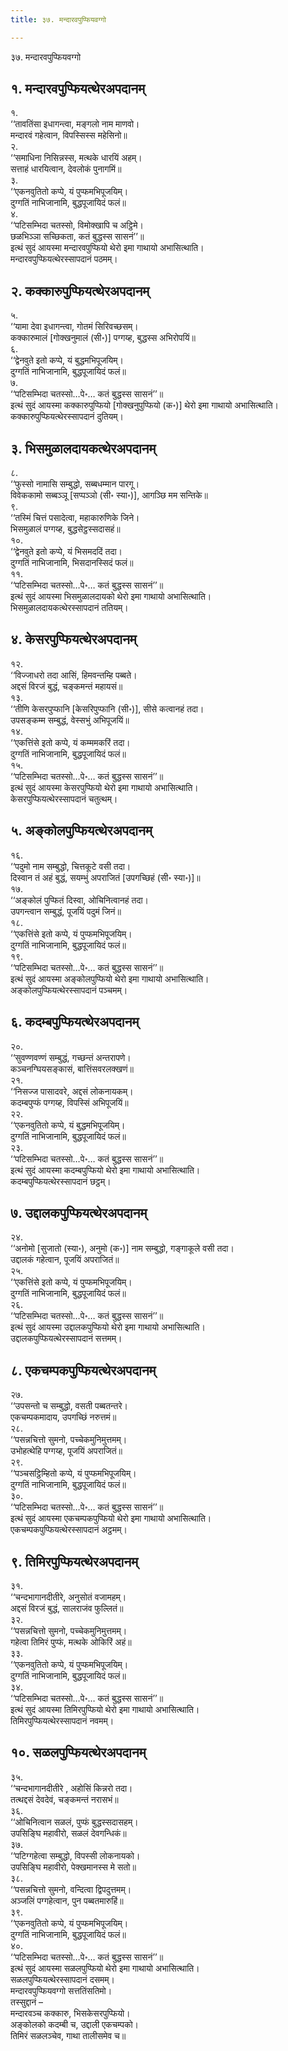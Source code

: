 ```yaml
---
title: ३७. मन्दारवपुप्फियवग्गो

---
```

३७. मन्दारवपुप्फियवग्गो  


## १. मन्दारवपुप्फियत्थेरअपदानम्

१.  
‘‘तावतिंसा इधागन्त्वा, मङ्गलो नाम माणवो।  
मन्दारवं गहेत्वान, विपस्सिस्स महेसिनो॥  
२.  
‘‘समाधिना निसिन्नस्स, मत्थके धारयिं अहम्।  
सत्ताहं धारयित्वान, देवलोकं पुनागमिं॥  
३.  
‘‘एकनवुतितो कप्पे, यं पुप्फमभिपूजयिम्।  
दुग्गतिं नाभिजानामि, बुद्धपूजायिदं फलं॥  
४.  
‘‘पटिसम्भिदा चतस्सो, विमोक्खापि च अट्ठिमे।  
छळभिञ्ञा सच्छिकता, कतं बुद्धस्स सासनं’’॥  
इत्थं सुदं आयस्मा मन्दारवपुप्फियो थेरो इमा गाथायो अभासित्थाति।  
मन्दारवपुप्फियत्थेरस्सापदानं पठमम्।  


## २. कक्कारुपुप्फियत्थेरअपदानम्

५.  
‘‘यामा देवा इधागन्त्वा, गोतमं सिरिवच्छसम्।  
कक्कारुमालं [गोक्खनुमालं (सी॰)] पग्गय्ह, बुद्धस्स अभिरोपयिं॥  
६.  
‘‘द्वेनवुते इतो कप्पे, यं बुद्धमभिपूजयिम्।  
दुग्गतिं नाभिजानामि, बुद्धपूजायिदं फलं॥  
७.  
‘‘पटिसम्भिदा चतस्सो…पे॰… कतं बुद्धस्स सासनं’’॥  
इत्थं सुदं आयस्मा कक्कारुपुप्फियो [गोक्खनुपुप्फियो (क॰)] थेरो इमा गाथायो अभासित्थाति।  
कक्कारुपुप्फियत्थेरस्सापदानं दुतियम्।  


## ३. भिसमुळालदायकत्थेरअपदानम्

८.  
‘‘फुस्सो नामासि सम्बुद्धो, सब्बधम्मान पारगू।  
विवेककामो सब्बञ्ञू [सप्पञ्ञो (सी॰ स्या॰)], आगञ्छि मम सन्तिके॥  
९.  
‘‘तस्मिं चित्तं पसादेत्वा, महाकारुणिके जिने।  
भिसमुळालं पग्गय्ह, बुद्धसेट्ठस्सदासहं॥  
१०.  
‘‘द्वेनवुते इतो कप्पे, यं भिसमददिं तदा।  
दुग्गतिं नाभिजानामि, भिसदानस्सिदं फलं॥  
११.  
‘‘पटिसम्भिदा चतस्सो…पे॰… कतं बुद्धस्स सासनं’’॥  
इत्थं सुदं आयस्मा भिसमुळालदायको थेरो इमा गाथायो अभासित्थाति।  
भिसमुळालदायकत्थेरस्सापदानं ततियम्।  


## ४. केसरपुप्फियत्थेरअपदानम्

१२.  
‘‘विज्जाधरो तदा आसिं, हिमवन्तम्हि पब्बते।  
अद्दसं विरजं बुद्धं, चङ्कमन्तं महायसं॥  
१३.  
‘‘तीणि केसरपुप्फानि [केसरिपुप्फानि (सी॰)], सीसे कत्वानहं तदा।  
उपसङ्कम्म सम्बुद्धं, वेस्सभुं अभिपूजयिं॥  
१४.  
‘‘एकत्तिंसे इतो कप्पे, यं कम्ममकरिं तदा।  
दुग्गतिं नाभिजानामि, बुद्धपूजायिदं फलं॥  
१५.  
‘‘पटिसम्भिदा चतस्सो…पे॰… कतं बुद्धस्स सासनं’’॥  
इत्थं सुदं आयस्मा केसरपुप्फियो थेरो इमा गाथायो अभासित्थाति।  
केसरपुप्फियत्थेरस्सापदानं चतुत्थम्।  


## ५. अङ्कोलपुप्फियत्थेरअपदानम्

१६.  
‘‘पदुमो नाम सम्बुद्धो, चित्तकूटे वसी तदा।  
दिस्वान तं अहं बुद्धं, सयम्भुं अपराजितं [उपगच्छिहं (सी॰ स्या॰)]॥  
१७.  
‘‘अङ्कोलं पुप्फितं दिस्वा, ओचिनित्वानहं तदा।  
उपगन्त्वान सम्बुद्धं, पूजयिं पदुमं जिनं॥  
१८.  
‘‘एकत्तिंसे इतो कप्पे, यं पुप्फमभिपूजयिम्।  
दुग्गतिं नाभिजानामि, बुद्धपूजायिदं फलं॥  
१९.  
‘‘पटिसम्भिदा चतस्सो…पे॰… कतं बुद्धस्स सासनं’’॥  
इत्थं सुदं आयस्मा अङ्कोलपुप्फियो थेरो इमा गाथायो अभासित्थाति।  
अङ्कोलपुप्फियत्थेरस्सापदानं पञ्चमम्।  


## ६. कदम्बपुप्फियत्थेरअपदानम्

२०.  
‘‘सुवण्णवण्णं सम्बुद्धं, गच्छन्तं अन्तरापणे।  
कञ्चनग्घियसङ्कासं, बात्तिंसवरलक्खणं॥  
२१.  
‘‘निसज्ज पासादवरे, अद्दसं लोकनायकम्।  
कदम्बपुप्फं पग्गय्ह, विपस्सिं अभिपूजयिं॥  
२२.  
‘‘एकनवुतितो कप्पे, यं बुद्धमभिपूजयिम्।  
दुग्गतिं नाभिजानामि, बुद्धपूजायिदं फलं॥  
२३.  
‘‘पटिसम्भिदा चतस्सो…पे॰… कतं बुद्धस्स सासनं’’॥  
इत्थं सुदं आयस्मा कदम्बपुप्फियो थेरो इमा गाथायो अभासित्थाति।  
कदम्बपुप्फियत्थेरस्सापदानं छट्ठम्।  


## ७. उद्दालकपुप्फियत्थेरअपदानम्

२४.  
‘‘अनोमो [सुजातो (स्या॰), अनुमो (क॰)] नाम सम्बुद्धो, गङ्गाकूले वसी तदा।  
उद्दालकं गहेत्वान, पूजयिं अपराजितं॥  
२५.  
‘‘एकत्तिंसे इतो कप्पे, यं पुप्फमभिपूजयिम्।  
दुग्गतिं नाभिजानामि, बुद्धपूजायिदं फलं॥  
२६.  
‘‘पटिसम्भिदा चतस्सो…पे॰… कतं बुद्धस्स सासनं’’॥  
इत्थं सुदं आयस्मा उद्दालकपुप्फियो थेरो इमा गाथायो अभासित्थाति।  
उद्दालकपुप्फियत्थेरस्सापदानं सत्तमम्।  


## ८. एकचम्पकपुप्फियत्थेरअपदानम्

२७.  
‘‘उपसन्तो च सम्बुद्धो, वसती पब्बतन्तरे।  
एकचम्पकमादाय, उपगच्छिं नरुत्तमं॥  
२८.  
‘‘पसन्नचित्तो सुमनो, पच्चेकमुनिमुत्तमम्।  
उभोहत्थेहि पग्गय्ह, पूजयिं अपराजितं॥  
२९.  
‘‘पञ्चसट्ठिम्हितो कप्पे, यं पुप्फमभिपूजयिम्।  
दुग्गतिं नाभिजानामि, बुद्धपूजायिदं फलं॥  
३०.  
‘‘पटिसम्भिदा चतस्सो…पे॰… कतं बुद्धस्स सासनं’’॥  
इत्थं सुदं आयस्मा एकचम्पकपुप्फियो थेरो इमा गाथायो अभासित्थाति।  
एकचम्पकपुप्फियत्थेरस्सापदानं अट्ठमम्।  


## ९. तिमिरपुप्फियत्थेरअपदानम्

३१.  
‘‘चन्दभागानदीतीरे, अनुसोतं वजामहम्।  
अद्दसं विरजं बुद्धं, सालराजंव फुल्लितं॥  
३२.  
‘‘पसन्नचित्तो सुमनो, पच्चेकमुनिमुत्तमम्।  
गहेत्वा तिमिरं पुप्फं, मत्थके ओकिरिं अहं॥  
३३.  
‘‘एकनवुतितो कप्पे, यं पुप्फमभिपूजयिम्।  
दुग्गतिं नाभिजानामि, बुद्धपूजायिदं फलं॥  
३४.  
‘‘पटिसम्भिदा चतस्सो…पे॰… कतं बुद्धस्स सासनं’’॥  
इत्थं सुदं आयस्मा तिमिरपुप्फियो थेरो इमा गाथायो अभासित्थाति।  
तिमिरपुप्फियत्थेरस्सापदानं नवमम्।  


## १०. सळलपुप्फियत्थेरअपदानम्

३५.  
‘‘चन्दभागानदीतीरे , अहोसिं किन्नरो तदा।  
तत्थद्दसं देवदेवं, चङ्कमन्तं नरासभं॥  
३६.  
‘‘ओचिनित्वान सळलं, पुप्फं बुद्धस्सदासहम्।  
उपसिङ्घि महावीरो, सळलं देवगन्धिकं॥  
३७.  
‘‘पटिग्गहेत्वा सम्बुद्धो, विपस्सी लोकनायको।  
उपसिङ्घि महावीरो, पेक्खमानस्स मे सतो॥  
३८.  
‘‘पसन्नचित्तो सुमनो, वन्दित्वा द्विपदुत्तमम्।  
अञ्जलिं पग्गहेत्वान, पुन पब्बतमारुहिं॥  
३९.  
‘‘एकनवुतितो कप्पे, यं पुप्फमभिपूजयिम्।  
दुग्गतिं नाभिजानामि, बुद्धपूजायिदं फलं॥  
४०.  
‘‘पटिसम्भिदा चतस्सो…पे॰… कतं बुद्धस्स सासनं’’॥  
इत्थं सुदं आयस्मा सळलपुप्फियो थेरो इमा गाथायो अभासित्थाति।  
सळलपुप्फियत्थेरस्सापदानं दसमम्।  
मन्दारवपुप्फियवग्गो सत्ततिंसतिमो।  
तस्सुद्दानं –  
मन्दारवञ्च कक्कारु, भिसकेसरपुप्फियो।  
अङ्कोलको कदम्बी च, उद्दाली एकचम्पको।  
तिमिरं सळलञ्चेव, गाथा तालीसमेव च॥  